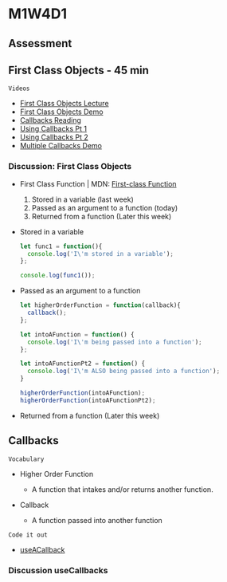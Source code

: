 # M1W4D1

## Assessment

## First Class Objects - 45 min

`Videos`

- [First Class Objects Lecture]
- [First Class Objects Demo]
- [Callbacks Reading]
- [Using Callbacks Pt 1]
- [Using Callbacks Pt 2]
- [Multiple Callbacks Demo]

### Discussion: First Class Objects

- First Class Function | MDN: [First-class Function]

  1. Stored in a variable (last week)
  2. Passed as an argument to a function (today)
  3. Returned from a function (Later this week)

- Stored in a variable

  ```js
  let func1 = function(){
    console.log('I\'m stored in a variable');
  };

  console.log(func1());
  ```

- Passed as an argument to a function

  ```js
  let higherOrderFunction = function(callback){
    callback();
  };

  let intoAFunction = function() {
    console.log('I\'m being passed into a function');
  };

  let intoAFunctionPt2 = function() {
    console.log('I\'m ALSO being passed into a function');
  }

  higherOrderFunction(intoAFunction);
  higherOrderFunction(intoAFunctionPt2);
  ```

- Returned from a function (Later this week)

## Callbacks

`Vocabulary`

- Higher Order Function
  - A function that intakes and/or returns another function.

- Callback
  - A function passed into another function

`Code it out`

- [useACallback]

### Discussion useCallbacks

[useACallback]: ./useACallback.js
[First-class Function]: https://developer.mozilla.org/en-US/docs/Glossary/First-class_Function
[First Class Objects Lecture]: https://open.appacademy.io/learn/js-py---pt-sept-2021-online/week-4---callbacks--scope--and-closure/functions-as-first-class-objects-lecture
[First Class Objects Demo]: https://open.appacademy.io/learn/js-py---pt-sept-2021-online/week-4---callbacks--scope--and-closure/functions-as-first-class-objects-demo
[Callbacks Reading]: https://open.appacademy.io/learn/js-py---pt-sept-2021-online/week-4---callbacks--scope--and-closure/callbacks-reading
[Using Callbacks Pt 1]: https://open.appacademy.io/learn/js-py---pt-sept-2021-online/week-4---callbacks--scope--and-closure/using-callback-functions-demo-1
[Using Callbacks Pt 2]: https://open.appacademy.io/learn/js-py---pt-sept-2021-online/week-4---callbacks--scope--and-closure/using-callback-functions-demo-2
[Multiple Callbacks Demo]: https://open.appacademy.io/learn/js-py---pt-mar-2022-online/week-4---callbacks--scope--and-closure/multiple-callbacks-demo
